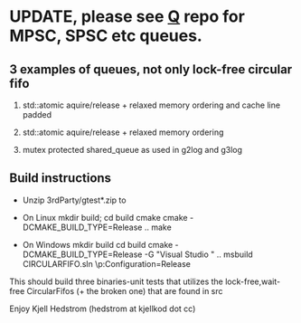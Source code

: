 # UPDATE, please see [Q](https://github.com/KjellKod/Q) repo for MPSC, SPSC etc queues. 



3 examples of queues, not only lock-free circular fifo
----------------------------

1. std::atomic aquire/release + relaxed memory ordering and cache line padded

2. std::atomic aquire/release + relaxed memory ordering

3. mutex protected shared_queue as used in g2log and g3log

Build instructions
-------------------
* Unzip 3rdParty/gtest*.zip to 
 
* On Linux
  mkdir build; cd build
  cmake  cmake -DCMAKE_BUILD_TYPE=Release ..
  make

* On Windows
  mkdir build 
  cd build
  cmake -DCMAKE_BUILD_TYPE=Release -G "Visual Studio <put in your version here>" ..
  msbuild CIRCULARFIFO.sln \p:Configuration=Release


This should build three binaries-unit tests that utilizes the 
lock-free,wait-free CircularFifos (+ the broken one) that are 
found in src


Enjoy
Kjell Hedstrom (hedstrom at kjellkod dot cc)

  
